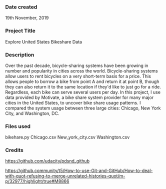 ### Date created
19th November, 2019

### Project Title
Explore United States Bikeshare Data

### Description
Over the past decade, bicycle-sharing systems have been growing in number and popularity in cities across the world. Bicycle-sharing systems allow users to rent bicycles on a very short-term basis for a price. This allows people to borrow a bike from point A and return it at point B, though they can also return it to the same location if they'd like to just go for a ride. Regardless, each bike can serve several users per day.
In this project, I use data provided by Motivate, a bike share system provider for many major cities in the United States, to uncover bike share usage patterns. I compared the system usage between three large cities: Chicago, New York City, and Washington, DC.

### Files used
bikehare.py
Chicago.csv
New_york_city.csv
Washington.csv


### Credits
https://github.com/udacity/pdsnd_github

https://github.community/t5/How-to-use-Git-and-GitHub/How-to-deal-with-quot-refusing-to-merge-unrelated-histories-quot/m-p/32977/highlight/true#M8866

